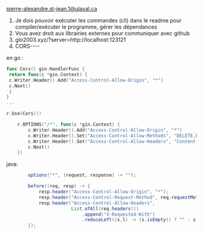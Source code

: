 pierre-alexandre.st-jean.1@ulaval.ca

1. Je dois pouvoir exécuter les commandes (cli) dans le readme pour compiler/exécuter le programme, gérer les dépendances
2. Vous avez droit aux librairies externes pour communiquer avec github
3. glo2003.xyz/?server=http://localhost:123121
4. CORS----

en go : 
```go
func Cors() gin.HandlerFunc {
 return func(c *gin.Context) {
 c.Writer.Header().Add("Access-Control-Allow-Origin", "*")
 c.Next()
 }
}
...

r.Use(Cors())

    r.OPTIONS("/*", func(c *gin.Context) {
        c.Writer.Header().Add("Access-Control-Allow-Origin", "*")
        c.Writer.Header().Set("Access-Control-Allow-Methods", "DELETE,POST,PUT,GET")
        c.Writer.Header().Set("Access-Control-Allow-Headers", "Content-Type")
        c.Next()
    })
```
java:
```java
        options("*", (request, response) -> "");

        before((req, resp) -> {
            resp.header("Access-Control-Allow-Origin", "*");
            resp.header("Access-Control-Request-Method", req.requestMethod());
            resp.header("Access-Control-Allow-Headers",
                        List.ofAll(req.headers())
                            .append("X-Requested-With")
                            .reduceLeft((s,l) -> (s.isEmpty() ? "" : s + ", ") + l));
        });
```

